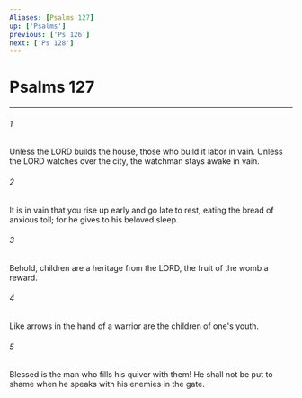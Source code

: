 ```yaml
---
Aliases: [Psalms 127]
up: ['Psalms']
previous: ['Ps 126']
next: ['Ps 128']
---
```

# Psalms 127
***



###### 1 
Unless the LORD builds the house, those who build it labor in vain. Unless the LORD watches over the city, the watchman stays awake in vain. 

###### 2 
It is in vain that you rise up early and go late to rest, eating the bread of anxious toil; for he gives to his beloved sleep. 

###### 3 
Behold, children are a heritage from the LORD, the fruit of the womb a reward. 

###### 4 
Like arrows in the hand of a warrior are the children of one's youth. 

###### 5 
Blessed is the man who fills his quiver with them! He shall not be put to shame when he speaks with his enemies in the gate.
